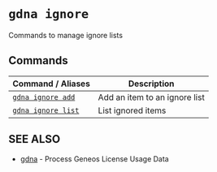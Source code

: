 # `gdna ignore`

Commands to manage ignore lists


## Commands

| Command / Aliases | Description |
|-------|-------|
| [`gdna ignore add`](gdna_ignore_add.md)	 | Add an item to an ignore list |
| [`gdna ignore list`](gdna_ignore_list.md)	 | List ignored items |

## SEE ALSO

* [gdna](gdna.md)	 - Process Geneos License Usage Data
